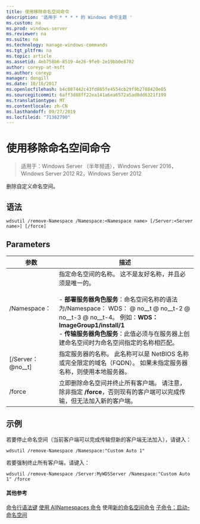 ```yaml
---
title: 使用移除命名空间命令
description: '适用于 * * * * 的 Windows 命令主题 '
ms.custom: na
ms.prod: windows-server
ms.reviewer: na
ms.suite: na
ms.technology: manage-windows-commands
ms.tgt_pltfrm: na
ms.topic: article
ms.assetid: 4eb758b6-8519-4e26-9fe0-2e19bb0e8702
author: coreyp-at-msft
ms.author: coreyp
manager: dongill
ms.date: 10/16/2017
ms.openlocfilehash: b4c087442c43fd885fe4554cb29f9b2788420e05
ms.sourcegitcommit: 6aff3d88ff22ea141a6ea6572a5ad8dd6321f199
ms.translationtype: MT
ms.contentlocale: zh-CN
ms.lasthandoff: 09/27/2019
ms.locfileid: "71362790"
---
```

# <a name="using-the-remove-namespace-command"></a>使用移除命名空间命令

>适用于：Windows Server （半年频道），Windows Server 2016，Windows Server 2012 R2，Windows Server 2012

删除自定义命名空间。
## <a name="syntax"></a>语法
```
wdsutil /remove-Namespace /Namespace:<Namespace name> [/Server:<Server name>] [/force]
```
## <a name="parameters"></a>Parameters
|参数|描述|
|-------|--------|
|/Namespace： <Namespace name>|指定命名空间的名称。 这不是友好名称，并且必须是唯一的。<br /><br />-   **部署服务器角色服务**：命名空间名称的语法为/Namespace： WDS： <ImageGroup> @ no__t @ no__t-2 @ no__t-3 @ no__t-4。 例如：**WDS： ImageGroup1/install/1**<br />-   **传输服务器角色服务**：此值必须与在服务器上创建命名空间时为命名空间指定的名称相匹配。|
|[/Server： @no__t]|指定服务器的名称。 此名称可以是 NetBIOS 名称或完全限定的域名（FQDN）。 如果未指定服务器名称，则使用本地服务器。|
|/force|立即删除命名空间并终止所有客户端。 请注意，除非指定 **/force**，否则现有的客户端可以完成传输，但无法加入新的客户端。|
## <a name="BKMK_examples"></a>示例
若要停止命名空间（当前客户端可以完成传输但新的客户端无法加入），请键入：
```
wdsutil /remove-Namespace /Namespace:"Custom Auto 1"
```
若要强制终止所有客户端，请键入：
```
wdsutil /remove-Namespace /Server:MyWDSServer /Namespace:"Custom Auto 1" /force
```
#### <a name="additional-references"></a>其他参考
[命令行语法键](command-line-syntax-key.md)
[使用 AllNamespaces 命令](using-the-get-allnamespaces-command.md)
 使用[新的命名空间命令](using-the-new-namespace-command.md)
[子命令：启动-命名空间](subcommand-start-namespace.md)
